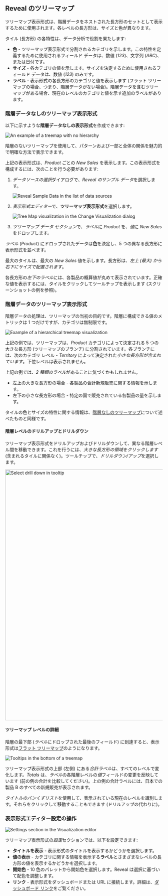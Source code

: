 ## Reveal のツリーマップ

ツリーマップ表示形式は、階層データをネストされた長方形のセットとして表示するために使用されます。各レベルの長方形は、サイズと色が異なります。

タイル (長方形) の各特性は、データ分析で役割を果たします:

  * **色** - ツリーマップ表示形式で分割されるカテゴリを示します。この特性を定義するために使用されるフィールド データは、数値 (_123_)、文字列 (_ABC_)、または日付です。
  * **サイズ** - 各カテゴリの値を示します。サイズを決定するために使用されるフィールド データは、数値 (_123_) のみです。
  * **ラベル** - 表示形式の各長方形のカテゴリと値を表示します (フラット ツリーマップの場合、つまり、階層データがない場合)。階層データを含むツリーマップがある場合、現在のレベルのカテゴリと値を示す追加のラベルがあります。

<a name='flat-treemap'></a>
### 階層データなしのツリーマップ表示形式

以下に示すような**階層データなしの表示形式**を作成できます:

![An example of a treemap with no hierarchy](images/treemap-chart-example-no-hierarchy.png)

階層のないツリーマップを使用して、パターンおよび一部と全体の関係を魅力的で明確な方法で表示できます。

上記の表示形式は、_Product_ ごとの _New Sales_ を表示します。この表示形式を構成するには、次のことを行う必要があります:

1. *データソースの選択*ダイアログで、*Reveal のサンプル データ*を選択します。

    ![Reveal Sample Data in the list of data sources](images/data-source-reveal-sample.png)

2. *表示形式エディター*で、**ツリーマップ表示形式**を選択します。

    ![Tree Map visualization in the Change Visualization dialog](images/choose-treemap.png)

3. *ツリーマップ データ セクション*で、*ラベル*に _Product_ を、*値*に _New Sales_ をドロップします。

*ラベル* (_Product_) にドロップされたデータは**色**を決定し、5 つの異なる長方形に表示形式を並べます。

最大のタイルは、最大の _New Sales_ 値を示します。長方形は、*左上 (最大) から右下にサイズで配置されます*。

各長方形の*左下のラベル*には、各製品の概算値が丸めて表示されています。正確な値を表示するには、タイルをクリックしてツールチップを表示します (スクリーンショットの例を参照)。

### 階層データのツリーマップ表示形式

階層データの処理は、ツリーマップの当初の目的です。階層に構成できる値のメトリックは 1 つだけですが、カテゴリは無制限です。

![Example of a hierarchical treemap visualization](images/treemap-hierarchy-example.png)

上記の例では、ツリーマップは、_Product_ カテゴリによって決定される 5 つの大きな長方形 (ツリーマップのブランチ) に分割されています。各ブランチには、次のカテゴリ レベル - _Territory_ によって決定された*小さな長方形が含まれています*。下位レベルは表示されません。

上記の例では、*2 種類のラベル*があることに気づくかもしれません。

- 左上の大きな長方形の場合 - 各製品の合計新規販売に関する情報を示します。
- 左下の小さな長方形の場合 - 特定の国で販売されている各製品の量を示します。

タイルの色とサイズの特性に関する情報は、[階層なしのツリーマップ](#flat-treemap.md)について述べたものと同様です。

#### 階層レベルのドリルアップとドリルダウン

ツリーマップ表示形式をドリルアップおよびドリルダウンして、異なる階層レベル間を移動できます。これを行うには、*大きな長方形の領域をクリックします* (含まれるタイルに関係なく)。ツールチップで、*ドリルダウン/アップ*を選択します。

<img src="images/drill-down-select.png" alt="Select drill down in tooltip" width="800"/>

#### ツリーマップ レベルの詳細

階層の最下部 (*ラベル*にドロップされた最後のフィールド) に到達すると、表示形式は[フラット ツリーマップ](#flat-treemap.md)のようになります。

![Tooltips in the bottom of a treemap](images/total-tooltips-treemap.png)

ツリーマップ表示形式の上部 (左側) にある*合計ラベル*は、すべてのレベルで変化します。_Totals_ は、*ラベル*の各階層レベルの*値*フィールドの変更を反映しています (前の例の合計を比較してください)。上の例の合計ラベルには、日本での製品 B のすべての新規販売が表示されます。

*タイトルのパンくずリスト*を使用して、表示されている現在のレベルを識別します。それらをクリックして移動することもできます (ドリルアップの代わりに)。

### 表示形式エディター設定の操作

![Settings section in the Visualization editor](images/settings-section.png)

ツリーマップ表示形式の*設定*セクションでは、以下を設定できます:

- **タイトルを表示** - 表示形式のタイトルを表示するかどうかを選択します。
- **値の表示** - カテゴリに関する情報を表示する**ラベル**とさまざまなレベルの長方形の値を表示するかどうかを選択します。
- **開始色** - 10 色のパレットから開始色を選択します。Reveal は選択に基づいて配色を調整します。
- **リンク** - 表示形式をダッシュボードまたは URL に接続します。詳細は、[ダッシュボード リンク](~/jp/dashboards/dashboard-linking)をご覧ください。
